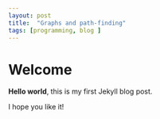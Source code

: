 ```yaml
---
layout: post
title:  "Graphs and path-finding"
tags: [programming, blog ]
---
```


# Welcome

**Hello world**, this is my first Jekyll blog post.

I hope you like it! 
